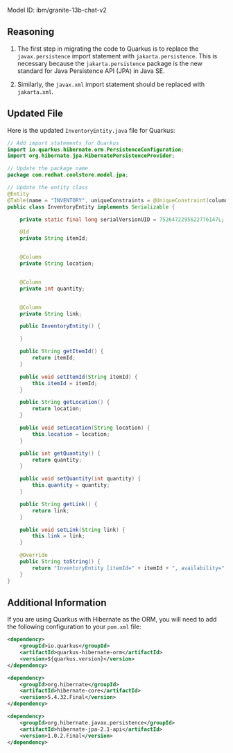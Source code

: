 Model ID: ibm/granite-13b-chat-v2
## Reasoning

1. The first step in migrating the code to Quarkus is to replace the `javax.persistence` import statement with `jakarta.persistence`. This is necessary because the `jakarta.persistence` package is the new standard for Java Persistence API (JPA) in Java SE.

2. Similarly, the `javax.xml` import statement should be replaced with `jakarta.xml`.

## Updated File

Here is the updated `InventoryEntity.java` file for Quarkus:

```java
// Add import statements for Quarkus
import io.quarkus.hibernate.orm.PersistenceConfiguration;
import org.hibernate.jpa.HibernatePersistenceProvider;

// Update the package name
package com.redhat.coolstore.model.jpa;

// Update the entity class
@Entity
@Table(name = "INVENTORY", uniqueConstraints = @UniqueConstraint(columnNames = "itemId"))
public class InventoryEntity implements Serializable {

	private static final long serialVersionUID = 7526472295622776147L; 

    @Id
    private String itemId;


    @Column
    private String location;


    @Column
    private int quantity;


    @Column
    private String link;

    public InventoryEntity() {

    }

    public String getItemId() {
		return itemId;
	}

	public void setItemId(String itemId) {
		this.itemId = itemId;
	}

	public String getLocation() {
		return location;
	}

	public void setLocation(String location) {
		this.location = location;
	}

	public int getQuantity() {
		return quantity;
	}

	public void setQuantity(int quantity) {
		this.quantity = quantity;
	}

	public String getLink() {
		return link;
	}

	public void setLink(String link) {
		this.link = link;
	}

	@Override
    public String toString() {
        return "InventoryEntity [itemId=" + itemId + ", availability=" + quantity + "/" + location + " link=" + link + "]";
    }
}
```

## Additional Information

If you are using Quarkus with Hibernate as the ORM, you will need to add the following configuration to your `pom.xml` file:

```xml
<dependency>
    <groupId>io.quarkus</groupId>
    <artifactId>quarkus-hibernate-orm</artifactId>
    <version>${quarkus.version}</version>
</dependency>

<dependency>
    <groupId>org.hibernate</groupId>
    <artifactId>hibernate-core</artifactId>
    <version>5.4.32.Final</version>
</dependency>

<dependency>
    <groupId>org.hibernate.javax.persistence</groupId>
    <artifactId>hibernate-jpa-2.1-api</artifactId>
    <version>1.0.2.Final</version>
</dependency>
```